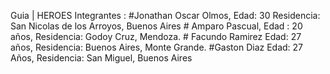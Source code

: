 Guia | HEROES
Integrantes : 
    #Jonathan Oscar Olmos,
    Edad: 30
    Residencia: San Nicolas de los Arroyos, Buenos Aires
    # Amparo Pascual, 
    Edad : 20 años, 
    Residencia: Godoy Cruz, Mendoza.
    # Facundo Ramirez
    Edad: 27 años,
    Residencia: Buenos Aires, Monte Grande.
    #Gaston Diaz
    Edad: 27 Años,
    Residencia: San Miguel, Buenos Aires 

